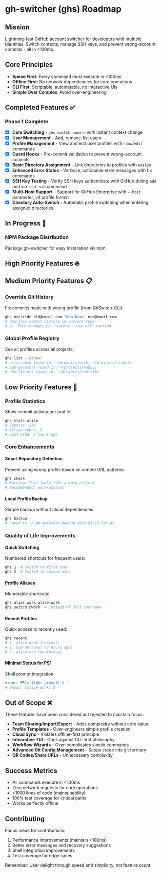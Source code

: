 # gh-switcher (ghs) Roadmap

## Mission
Lightning-fast GitHub account switcher for developers with multiple identities. Switch contexts, manage SSH keys, and prevent wrong-account commits - all in <100ms.

## Core Principles
- **Speed First**: Every command must execute in <100ms
- **Offline First**: No network dependencies for core operations
- **CLI First**: Scriptable, automatable, no interactive UIs
- **Simple Over Complex**: Avoid over-engineering

## Completed Features ✅

### Phase 1 Complete
- [x] **Core Switching** - `ghs switch <user>` with instant context change
- [x] **User Management** - Add, remove, list users
- [x] **Profile Management** - View and edit user profiles with `show`/`edit` commands
- [x] **Guard Hooks** - Pre-commit validation to prevent wrong-account commits
- [x] **Basic Directory Assignment** - Link directories to profiles with `assign`
- [x] **Enhanced Error States** - Verbose, actionable error messages with fix commands
- [x] **SSH Key Testing** - Verify SSH keys authenticate with GitHub during `add` and via `test-ssh` command
- [x] **Multi-Host Support** - Support for GitHub Enterprise with `--host` parameter, v4 profile format
- [x] **Directory Auto-Switch** - Automatic profile switching when entering assigned directories

## In Progress 🚧

### NPM Package Distribution
Package gh-switcher for easy installation via npm.

## High Priority Features 🔥

## Medium Priority Features 📋

### Override Git History
Fix commits made with wrong profile (from GitSwitch-CLI):
```bash
ghs override old@email.com "New Name" new@email.com
# Rewrites commit history in current repo
# ⚠️  This changes git history - use with caution
```

### Global Profile Registry
See all profiles across all projects:
```bash
ghs list --global
# alice-work (used in: ~/projects/work, ~/projects/client)
# bob-personal (used in: ~/projects/hobby)
# charlie-oss (used in: ~/projects/contrib)
```


## Low Priority Features 💭

### Profile Statistics
Show commit activity per profile:
```bash
ghs stats alice
# Commits: 234
# Active repos: 5
# Last used: 2 hours ago
```

### Core Enhancements

#### Smart Repository Detection
Prevent using wrong profile based on remote URL patterns:
```bash
ghs check
# Warning: This looks like a work project
# Recommended: work-account
```

#### Local Profile Backup
Simple backup without cloud dependencies:
```bash
ghs backup
# Saved to ~/.gh-switcher-backup-2024-01-15.tar.gz
```


### Quality of Life Improvements

#### Quick Switching
Numbered shortcuts for frequent users:
```bash
ghs 1  # Switch to first user
ghs 2  # Switch to second user
```

#### Profile Aliases
Memorable shortcuts:
```bash
ghs alias work alice-work
ghs switch @work  # Instead of full username
```

#### Recent Profiles
Quick access to recently used:
```bash
ghs recent
# 1. alice-work (current)
# 2. bob-personal (2 hours ago)
# 3. alice-oss (yesterday)
```

#### Minimal Status for PS1
Shell prompt integration:
```bash
export PS1='$(ghs prompt) $ '
# Shows: [alice-work] $ 
```


## Out of Scope ❌

These features have been considered but rejected to maintain focus:

- **Team Sharing/Import/Export** - Adds complexity without core value
- **Profile Templates** - Over-engineers simple profile creation  
- **Cloud Sync** - Violates offline-first principle
- **Interactive TUI** - Goes against CLI-first philosophy
- **Workflow Wizards** - Over-complicates simple commands
- **Advanced Git Config Management** - Scope creep into git territory
- **QR Codes/Share URLs** - Unnecessary complexity

## Success Metrics

- All commands execute in <100ms
- Zero network requests for core operations
- <1000 lines of code (maintainability)
- 100% test coverage for critical paths
- Works perfectly offline

## Contributing

Focus areas for contributions:
1. Performance improvements (maintain <100ms)
2. Better error messages and recovery suggestions
3. Shell integration improvements
4. Test coverage for edge cases

Remember: User delight through speed and simplicity, not feature count.